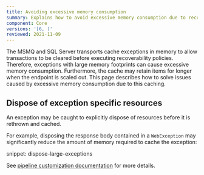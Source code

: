 ```yaml
---
title: Avoiding excessive memory consumption
summary: Explains how to avoid excessive memory consumption due to recoverability exception caching
component: Core
versions: '[6, )'
reviewed: 2021-11-09
---
```


The MSMQ and SQL Server transports cache exceptions in memory to allow transactions to be cleared before executing recoverability policies. Therefore, exceptions with large memory footprints can cause excessive memory consumption. Furthermore, the cache may retain items for longer when the endpoint is scaled out. This page describes how to solve issues caused by excessive memory consumption due to this caching.

## Dispose of exception specific resources

An exception may be caught to explicitly dispose of resources before it is rethrown and cached.

For example, disposing the response body contained in a `WebException` may significantly reduce the amount of memory required to cache the exception:

snippet: dispose-large-exceptions

See [pipeline customization documentation](/nservicebus/pipeline/manipulate-with-behaviors.md) for more details.
